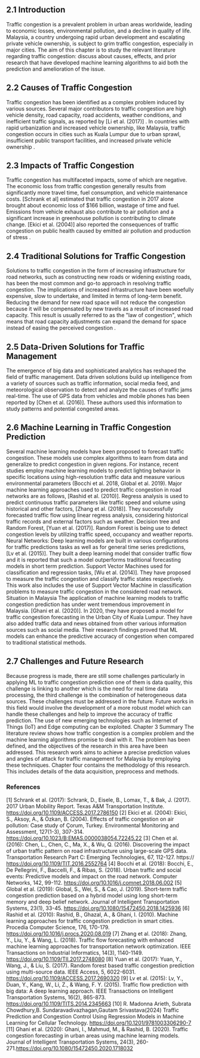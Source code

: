 ## 2.1 Introduction
Traffic congestion is a prevalent problem in urban areas worldwide, leading to economic losses, environmental pollution, and a decline in quality of life. Malaysia, a country undergoing rapid urban development and escalating private vehicle ownership, is subject to grim traffic congestion, especially in major cities. The aim of this chapter is to study the relevant literature regarding traffic congestion: discuss about causes, effects, and prior research that have developed machine learning algorithms to aid both the prediction and amelioration of the issue.

## 2.2 Causes of Traffic Congestion
Traffic congestion has been identified as a complex problem induced by various sources. Several major contributors to traffic congestion are high vehicle density, road capacity, road accidents, weather conditions, and inefficient traffic signals, as reported by [Li et al. (2017)] . In countries with rapid urbanization and increased vehicle ownership, like Malaysia, traffic congestion occurs in cities such as Kuala Lumpur due to urban sprawl, insufficient public transport facilities, and increased private vehicle ownership .

## 2.3 Impacts of Traffic Congestion
Traffic congestion has multifaceted impacts, some of which are negative. The economic loss from traffic congestion generally results from significantly more travel time, fuel consumption, and vehicle maintenance costs. [Schrank et al] estimated that traffic congestion in 2017 alone brought about economic loss of $166 billion, wastage of time and fuel. Emissions from vehicle exhaust also contribute to air pollution and a significant increase in greenhouse pollution is contributing to climate change. [Ekici et al. (2004)] also reported the consequences of traffic congestion on public health caused by emitted air pollution and production of stress .

## 2.4 Traditional Solutions for Traffic Congestion
Solutions to traffic congestion in the form of increasing infrastructure for road networks, such as constructing new roads or widening existing roads, has been the most common and go-to approach in resolving traffic congestion. The implications of increased infrastructure have been woefully expensive, slow to undertake, and limited in terms of long-term benefit. Reducing the demand for new road space will not reduce the congestion because it will be compensated by new travels as a result of increased road capacity. This result is usually referred to as the "law of congestion", which means that road capacity adjustments can expand the demand for space instead of easing the perceived congestion .

## 2.5 Data-Driven Solutions for Traffic Management
The emergence of big data and sophisticated analytics has reshaped the field of traffic management. Data driven solutions build up intelligence from a variety of sources such as traffic information, social media feed, and meteorological observation to detect and analyze the causes of traffic jams real-time. The use of GPS data from vehicles and mobile phones has been reported by [Chen et al. (2016)]. These authors used this information to study patterns and potential congested areas.

## 2.6 Machine Learning in Traffic Congestion Prediction
Several machine learning models have been proposed to forecast traffic congestion. These models use complex algorithms to learn from data and generalize to predict congestion in given regions. For instance, recent studies employ machine learning models to predict lighting behavior in specific locations using high-resolution traffic data and measure various environmental parameters (Bocchi et al. 2018, Global et al. 2019). Major machine learning approaches used to predict traffic congestion in road networks are as follows, [Rashid et al. (2010)]. Regress analysis is used to predict continuous traffic parameters like traffic speed and volume using historical and other factors, [Zhang et al. (2018)]. They successfully forecasted traffic flow using linear regress analysis, considering historical traffic records and external factors such as weather. Decision tree and Random Forest, [Yuan et al. (2017)]. Random Forest is being use to detect congestion levels by utilizing traffic speed, occupancy and weather reports. Neural Networks: Deep learning models are built in various configurations for traffic predictions tasks as well as for general time series predictions, [Lv et al. (2015)]. They built a deep learning model that consider traffic flow and it is reported that such a model outperforms traditional forecasting models in short term prediction. Support Vector Machines used for classification and regression tasks, [Wu et al. (2014)]. They have proposed to measure the traffic congestion and classify traffic states respectively. This work also includes the use of Support Vector Machine in classification problems to measure traffic congestion in the considered road network. Situation in Malaysia The application of machine learning models to traffic congestion prediction has under went tremendous improvement in Malaysia. [Ghani et al. (2020)]. In 2020, they have proposed a model for traffic congestion forecasting in the Urban City of Kuala Lumpur. They have also added traffic data and news obtained from other various information sources such as social media. Their research findings proved that ML models can enhance the predictive accuracy of congestion when compared to traditional statistical methods.

## 2.7 Challenges and Future Research
Because progress is made, there are still some challenges particularly in applying ML to traffic congestion prediction one of them is data quality, this challenge is linking to another which is the need for real time data processing, the third challenge is the combination of heterogeneous data sources. These challenges must be addressed in the future. Future works in this field would involve the development of a more robust model which can handle these challenges and help to improve the accuracy of traffic prediction. The use of new emerging technologies such as Internet of Things (IoT) and Edge computing can be exploited. Chapter 3 Summary The literature review shows how traffic congestion is a complex problem and the machine learning algorithms promise to deal with it. The problem has been defined, and the objectives of the research in this area have been addressed. This research work aims to achieve a precise prediction values and angles of attack for traffic management for Malaysia by employing these techniques. Chapter four contains the methodology of this research. This includes details of the data acquisition, preprocess and methods.

### References
[1]  Schrank et al. (2017): Schrank, D., Eisele, B., Lomax, T., & Bak, J. (2017). 2017 Urban Mobility Report. Texas A&M Transportation Institute. https://doi.org/10.1109/ACCESS.2017.2786150
[2]  Ekici et al. (2004): Ekici, S., Aksoy, A., & Özkan, B. (2004). Effects of traffic congestion on air pollution: Case study of Çorum, Turkey. Environmental Monitoring and Assessment, 127(1-3), 307-314. https://doi.org/10.1023/B:EMAS.0000038054.72245.22
[3]  Chen et al. (2016): Chen, L., Chen, C., Ma, X., & Wu, Q. (2016). Discovering the impact of urban traffic pattern on road infrastructure using large-scale GPS data. Transportation Research Part C: Emerging Technologies, 67, 112-127. https:// https://doi.org/10.1109/TIT.2016.2552764
[4]  Bocchi et al. (2018): Bocchi, E., De Pellegrini, F., Baccelli, F., & Ribas, S. (2018). Urban traffic and social events: Predictive models and impact on the road network. Computer Networks, 142, 99-112. https://doi.org/10.1016/j.comnet.2018.06.002
[5]  Global et al. (2019): Global, S., Wei, S., & Cao, J. (2019). Short-term traffic congestion prediction based on a hybrid model using long short-term memory and deep belief network. Journal of Intelligent Transportation Systems, 23(1), 33-45. https://doi.org/10.1080/15472450.2018.1425936
[6]  Rashid et al. (2010): Rashid, B., Ghazal, A., & Ghani, I. (2010). Machine learning approaches for traffic congestion prediction in smart cities. Procedia Computer Science, 176, 170-179. https://doi.org/10.1016/j.procs.2020.08.019
[7]  Zhang et al. (2018): Zhang, Y., Liu, Y., & Wang, L. (2018). Traffic flow forecasting with enhanced machine learning approaches for transportation network optimization. IEEE Transactions on Industrial Informatics, 14(3), 1140-1149. https://doi.org/10.1109/TII.2017.2748080
[8]  Yuan et al. (2017): Yuan, Y., Wang, J., & Liu, S. (2017). Random forest based traffic congestion prediction using multi-source data. IEEE Access, 5, 6022-6031. https://doi.org/10.1109/ACCESS.2017.2690320
[9]  Lv et al. (2015): Lv, Y., Duan, Y., Kang, W., Li, Z., & Wang, F. Y. (2015). Traffic flow prediction with big data: A deep learning approach. IEEE Transactions on Intelligent Transportation Systems, 16(2), 865-873. https://doi.org/10.1109/TITS.2014.2345663
[10]  R. Madonna Arieth, Subrata Chowdhury,B. Sundaravadivazhagan,Gautam Srivastava(2024) Traffic Prediction and Congestion Control Using Regression Models in Machine Learning for Cellular Technology. https://doi.org/10.1201/9781003306290-7
[11]  Ghani et al. (2020): Ghani, I., Mahmud, M., & Rashid, B. (2020). Traffic congestion forecasting in urban areas using machine learning models. Journal of Intelligent Transportation Systems, 24(3), 260-271.https://doi.org/10.1080/15472450.2020.1718032
